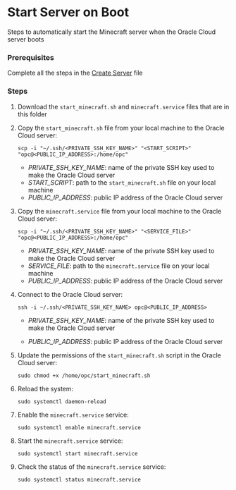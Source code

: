 # Start Server on Boot

Steps to automatically start the Minecraft server when the Oracle Cloud server boots

### Prerequisites

Complete all the steps in the [Create Server](../create-server.md#create-server) file

### Steps

1. Download the `start_minecraft.sh` and `minecraft.service` files that are in this folder

2. Copy the `start_minecraft.sh` file from your local machine to the Oracle Cloud server:
    ```
    scp -i "~/.ssh/<PRIVATE_SSH_KEY_NAME>" "<START_SCRIPT>" "opc@<PUBLIC_IP_ADDRESS>:/home/opc"
    ```
    - *PRIVATE_SSH_KEY_NAME*: name of the private SSH key used to make the Oracle Cloud server
    - *START_SCRIPT*: path to the `start_minecraft.sh` file on your local machine
    - *PUBLIC_IP_ADDRESS*: public IP address of the Oracle Cloud server

3. Copy the `minecraft.service` file from your local machine to the Oracle Cloud server:
    ```
    scp -i "~/.ssh/<PRIVATE_SSH_KEY_NAME>" "<SERVICE_FILE>" "opc@<PUBLIC_IP_ADDRESS>:/home/opc"
    ```
    - *PRIVATE_SSH_KEY_NAME*: name of the private SSH key used to make the Oracle Cloud server
    - *SERVICE_FILE*: path to the `minecraft.service` file on your local machine
    - *PUBLIC_IP_ADDRESS*: public IP address of the Oracle Cloud server

4. Connect to the Oracle Cloud server:
    ```
    ssh -i ~/.ssh/<PRIVATE_SSH_KEY_NAME> opc@<PUBLIC_IP_ADDRESS>
    ```
    - *PRIVATE_SSH_KEY_NAME*: name of the private SSH key used to make the Oracle Cloud server

    - *PUBLIC_IP_ADDRESS*: public IP address of the Oracle Cloud server

5. Update the permissions of the `start_minecraft.sh` script in the Oracle Cloud server:
    ```
    sudo chmod +x /home/opc/start_minecraft.sh
    ```

6. Reload the system:
    ```
    sudo systemctl daemon-reload
    ```

7. Enable the `minecraft.service` service:
    ```
    sudo systemctl enable minecraft.service
    ```

8. Start the `minecraft.service` service:
    ```
    sudo systemctl start minecraft.service
    ```

9. Check the status of the `minecraft.service` service:
    ```
    sudo systemctl status minecraft.service
    ```
